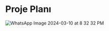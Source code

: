 # Proje Planı
 
![WhatsApp Image 2024-03-10 at 8 32 32 PM](https://github.com/lewisVailed/TatlimiGetir/assets/101148589/f0671c9c-2e6e-4989-a1cb-e802fedb3950)

